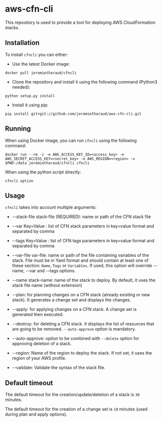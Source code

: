 # aws-cfn-cli

This repository is used to provide a tool for deploying AWS CloudFormation stacks.

## Installation

To install `cfncli` you can either:

* Use the latest Docker image:
```
docker pull jeremietharaud/cfncli
```

* Clone the repository and install it using the following command (Python3 needed):
```
python setup.py install
```

* Install it using pip:
```
pip install git+git://github.com/jeremietharaud/aws-cfn-cli.git
```

## Running

When using Docker image, you can run `cfncli` using the following command:
```
docker run --rm -i -e AWS_ACCESS_KEY_ID=<access_key> -e AWS_SECRET_ACCESS_KEY=<secret_key> -e AWS_REGION=<region> -v $PWD:/data jeremietharaud/cfncli cfncli
```

When using the python script directly:
```
cfncli option
```

## Usage

`cfncli` takes into account multiple arguments:

 * --stack-file stack-file (REQUIRED): name or path of the CFN stack file

 * --var Key=Value : list of CFN stack parameters in key=value format and separated by comma

 * --tags Key=Value : list of CFN tags parameters in key=value format and separated by comma

 * --var-file var-file: name or path of the file containing variables of the stack. File must be in Yaml format and should contain at least one of these section: `Name`, `Tags` or `Variables`. If used, this option will override --name, --var and --tags options.

 * --name stack-name: name of the stack to deploy. By default, it uses the stack file name (without extension)

 * --plan: for planning changes on a CFN stack (already existing or new stack). It generates a change set and displays the changes.

 * --apply: for applying changes on a CFN stack. A change set is generated then executed.

 * --destroy: for deleting a CFN stack. It displays the list of resources that are going to be removed. `--auto-approve` option is mandatory.

 * --auto-approve: option to be combined with `--delete` option for approving deletion of a stack.

 * --region: Name of the region to deploy the stack. If not set, it uses the region of your AWS profile.

 * --validate: Validate the syntax of the stack file.

 ## Default timeout

 The default timeout for the creation/update/deletion of a stack is `30` minutes.

 The default timeout for the creation of a change set is `10` minutes (used during plan and apply options).
